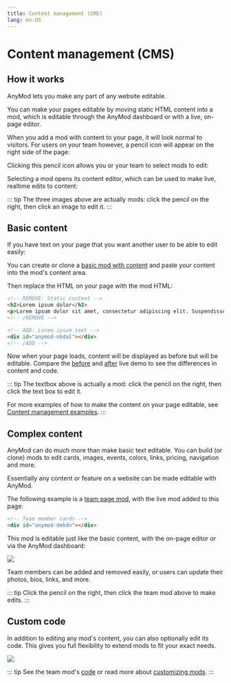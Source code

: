 ```yaml
---
title: Content management (CMS)
lang: en-US
---
```


# Content management (CMS)
<sandbox/>

## How it works

AnyMod lets you make any part of any website editable.

You can make your pages editable by moving static HTML content into a mod, which is editable through the AnyMod dashboard or with a live, on-page editor.

When you add a mod with content to your page, it will look normal to visitors. For users on your team however, a pencil icon will appear on the right side of the page:

<div class="mod-container">
  <!-- [Sandbox] Image CMS-01 -->
  <mod mod-key="bbdbd"/>
</div>

Clicking this pencil icon allows you or your team to select mods to edit:

<div class="mod-container">
  <!-- [Sandbox] Image CMS-02 -->
  <mod mod-key="rbnba"/>
</div>

Selecting a mod opens its content editor, which can be used to make live, realtime edits to content:

<div class="mod-container">
  <!-- [Sandbox] Image CMS-03 -->
  <mod mod-key="ooloa"/>
</div>

::: tip
The three images above are actually mods: click the pencil <sandbox-inline/> on the right, then click an image to edit it.
:::

## Basic content

If you have text on your page that you want another user to be able to edit easily:

<div class="mod-container">
  <!-- [Sandbox] Basic content example CMS-04 -->
  <mod mod-key="akbkr"/>
</div>

You can create or clone a [basic mod with content](https://anymod.com/mod/nbdal/content) and paste your content into the mod's content area.

Then replace the HTML on your page with the mod HTML:

```html
<!-- REMOVE: Static content -->
<h2>Lorem ipsum dolor</h2>
<p>Lorem ipsum dolor sit amet, consectetur adipiscing elit. Suspendisse imperdiet ex tellus, eu elementum lorem euismod quis.</p>
<!-- /REMOVE -->

<!-- ADD: Lorem ipsum text -->
<div id="anymod-nbdal"></div>
<!-- /ADD -->
```

Now when your page loads, content will be displayed as before but will be editable.  Compare the [before](/live-demos/cms-before.html) and [after](/live-demos/cms-after.html) live demo to see the differences in content and code.

::: tip
The textbox above is actually a mod: click the pencil <sandbox-inline/> on the right, then click the text box to edit it.

For more examples of how to make the content on your page editable, see [Content management examples](/examples/#content-management).
:::

## Complex content

AnyMod can do much more than make basic text editable. You can build (or clone) mods to edit cards, images, events, colors, links, pricing, navigation and more.

Essentially any content or feature on a website can be made editable with AnyMod.

The following example is a [team page mod](https://anymod.com/mod/dmkdn), with the live mod added to this page:

```html
<!-- Team member cards -->
<div id="anymod-dmkdn"></div>
```

<mod :mod-key="'kokla'"/>

This mod is editable just like the basic content, with the on-page editor or via the AnyMod dashboard:

<img src="https://res.cloudinary.com/component/image/upload/v1537498106/cms-06_q3oyyo.png">

Team members can be added and removed easily, or users can update their photos, bios, links, and more.

::: tip
Click the pencil <sandbox-inline/> on the right, then click the team mod above to make edits.
:::


## Custom code

In addition to editing any mod's content, you can also optionally edit its code. This gives you full flexibility to extend mods to fit your exact needs.

<img src="https://res.cloudinary.com/component/image/upload/v1537498566/cms-07_qgxqlu.png">

::: tip
See the team mod's [code](https://anymod.com/mod/dmkdn) or read more about [customizing mods](/guide/custom-mods.html).
:::
